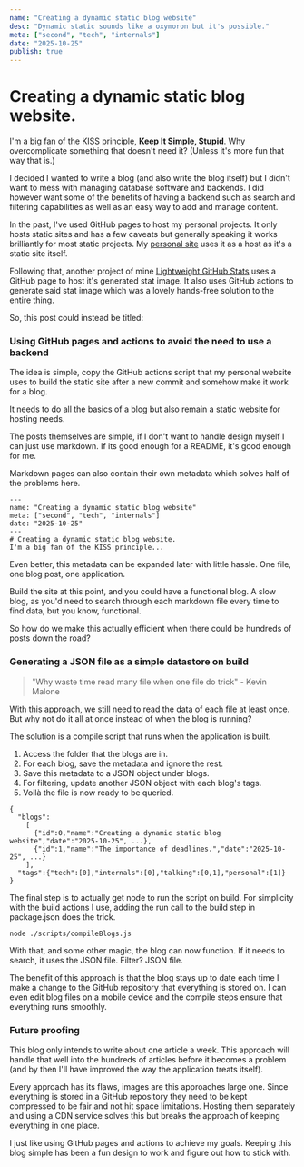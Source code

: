 ```yaml
---
name: "Creating a dynamic static blog website"
desc: "Dynamic static sounds like a oxymoron but it's possible."
meta: ["second", "tech", "internals"]
date: "2025-10-25"
publish: true
---
```

# Creating a dynamic static blog website. 

I'm a big fan of the KISS principle, **Keep It Simple, Stupid**. Why overcomplicate something that doesn't need it? (Unless it's more fun that way that is.)

I decided I wanted to write a blog (and also write the blog itself) but I didn't want to mess with managing database software and backends. I did however want some of the benefits of having a backend such as search and filtering capabilities as well as an easy way to add and manage content.

In the past, I've used GitHub pages to host my personal projects. It only hosts static sites and has a few caveats but generally speaking it works brilliantly for most static projects. My [personal site](danielkeanekelly.com) uses it as a host as it's a static site itself. 

Following that, another project of mine [Lightweight GitHub Stats](https://github.com/Sharkgrammer/Lightweight-GitHub-Stats) uses a GitHub page to host it's generated stat image. It also uses GitHub actions to generate said stat image which was a lovely hands-free solution to the entire thing.

So, this post could instead be titled:

### Using GitHub pages and actions to avoid the need to use a backend

The idea is simple, copy the GitHub actions script that my personal website uses to build the static site after a new commit and somehow make it work for a blog. 

It needs to do all the basics of a blog but also remain a static website for hosting needs. 

The posts themselves are simple, if I don't want to handle design myself I can just use markdown. If its good enough for a README, it's good enough for me.

Markdown pages can also contain their own metadata which solves half of the problems here.
```
---
name: "Creating a dynamic static blog website"
meta: ["second", "tech", "internals"]
date: "2025-10-25"
---
# Creating a dynamic static blog website.
I'm a big fan of the KISS principle...
```
Even better, this metadata can be expanded later with little hassle. One file, one blog post, one application. 

Build the site at this point, and you could have a functional blog. A slow blog, as you'd need to search through each markdown file every time to find data, but you know, functional. 

So how do we make this actually efficient when there could be hundreds of posts down the road?

### Generating a JSON file as a simple datastore on build

>"Why waste time read many file when one file do trick" - Kevin Malone

With this approach, we still need to read the data of each file at least once. But why not do it all at once instead of when the blog is running?

The solution is a compile script that runs when the application is built. 

1. Access the folder that the blogs are in.
2. For each blog, save the metadata and ignore the rest.
3. Save this metadata to a JSON object under blogs.
4. For filtering, update another JSON object with each blog's tags.
5. Voilà the file is now ready to be queried.

```
{
  "blogs":
    [
      {"id":0,"name":"Creating a dynamic static blog website","date":"2025-10-25", ...},
      {"id":1,"name":"The importance of deadlines.","date":"2025-10-25", ...}
    ],
  "tags":{"tech":[0],"internals":[0],"talking":[0,1],"personal":[1]}
}
```

The final step is to actually get node to run the script on build. For simplicity with the build actions I use, adding the run call to the build step in package.json does the trick.

`node ./scripts/compileBlogs.js`

With that, and some other magic, the blog can now function. If it needs to search, it uses the JSON file. Filter? JSON file. 

The benefit of this approach is that the blog stays up to date each time I make a change to the GitHub repository that everything is stored on. I can even edit blog files on a mobile device and the compile steps ensure that everything runs smoothly.

### Future proofing

This blog only intends to write about one article a week. This approach will handle that well into the hundreds of articles before it becomes a problem (and by then I'll have improved the way the application treats itself). 

Every approach has its flaws, images are this approaches large one. Since everything is stored in a GitHub repository they need to be kept compressed to be fair and not hit space limitations. Hosting them separately and using a CDN service solves this but breaks the approach of keeping everything in one place.

I just like using GitHub pages and actions to achieve my goals. Keeping this blog simple has been a fun design to work and figure out how to stick with. 

